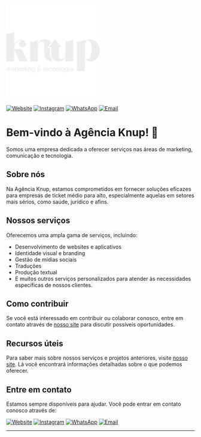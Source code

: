<img src="Logotipo-(branco).png" alt="Agência Knup" width="250" height="250">

[![Website](https://img.shields.io/badge/Website-Agência%20Knup-blue)](https://www.agenciaknup.com.br/)
[![Instagram](https://img.shields.io/badge/Instagram-Agência%20Knup-orange)](https://www.instagram.com/agenciaknup/)
[![WhatsApp](https://img.shields.io/badge/WhatsApp-Agência%20Knup-brightgreen)](https://wa.me/message/UD47HU6U7N3LF1)
[![Email](https://img.shields.io/badge/Email-Contato%20via%20Email-yellow)](mailto:contato@agenciaknup.com.br)

# Bem-vindo à Agência Knup! 👋

Somos uma empresa dedicada a oferecer serviços nas áreas de marketing, comunicação e tecnologia.

## Sobre nós

Na Agência Knup, estamos comprometidos em fornecer soluções eficazes para empresas de ticket médio para alto, especialmente aquelas em setores mais sérios, como saúde, jurídico e afins.

## Nossos serviços

Oferecemos uma ampla gama de serviços, incluindo:

- Desenvolvimento de websites e aplicativos
- Identidade visual e branding
- Gestão de mídias sociais
- Traduções
- Produção textual
- E muitos outros serviços personalizados para atender às necessidades específicas de nossos clientes.

## Como contribuir

Se você está interessado em contribuir ou colaborar conosco, entre em contato através de [nosso site](https://www.agenciaknup.com.br/) para discutir possíveis oportunidades.

## Recursos úteis

Para saber mais sobre nossos serviços e projetos anteriores, visite [nosso site](https://www.agenciaknup.com.br/). Lá você encontrará informações detalhadas sobre o que podemos oferecer.

## Entre em contato

Estamos sempre disponíveis para ajudar. Você pode entrar em contato conosco através de:

[![Website](https://img.shields.io/badge/Website-Agência%20Knup-blue)](https://www.agenciaknup.com.br/)
[![Instagram](https://img.shields.io/badge/Instagram-Agência%20Knup-orange)](https://www.instagram.com/agenciaknup/)
[![WhatsApp](https://img.shields.io/badge/WhatsApp-Agência%20Knup-brightgreen)](https://wa.me/message/UD47HU6U7N3LF1)
[![Email](https://img.shields.io/badge/Email-Contato%20via%20Email-yellow)](mailto:contato@agenciaknup.com.br)


---
